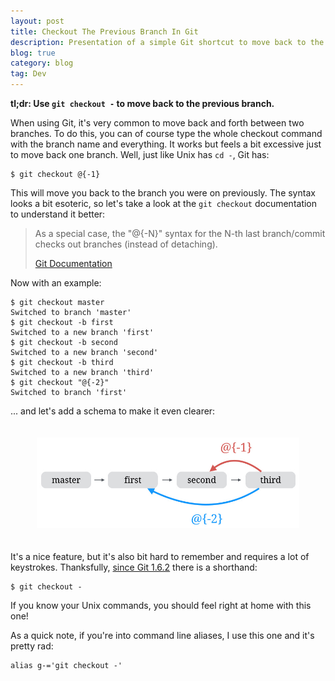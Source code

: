 ```yaml
---
layout: post
title: Checkout The Previous Branch In Git
description: Presentation of a simple Git shortcut to move back to the branch you were previously on.
blog: true
category: blog
tag: Dev
---
```


**tl;dr: Use `git checkout -` to move back to the previous branch.**

When using Git, it's very common to move back and forth between two branches. To do this, you can of course type the whole checkout command with the branch name and everything. It works but feels a bit excessive just to move back one branch. Well, just like Unix has `cd -`, Git has:

	$ git checkout @{-1}

This will move you back to the branch you were on previously. The syntax looks a bit esoteric, so let's take a look at the `git checkout` documentation to understand it better:

> As a special case, the "@{-N}" syntax for the N-th last branch/commit checks out branches (instead of detaching).
>  
> [Git Documentation][1]

Now with an example:

	$ git checkout master
	Switched to branch 'master'
	$ git checkout -b first
	Switched to a new branch 'first'
	$ git checkout -b second
	Switched to a new branch 'second'
	$ git checkout -b third
	Switched to a new branch 'third'
	$ git checkout "@{-2}"
	Switched to branch 'first'

... and let's add a schema to make it even clearer:

<div class="image-wrapper" style="text-align: center"><img src="/assets/blog/git-checkout-previous.jpg" alt="Git checkout previous schema" style="padding: 20px; width: 420px;"/></div>

It's a nice feature, but it's also bit hard to remember and requires a lot of keystrokes. Thanksfully, [since Git 1.6.2][2] there is a shorthand:

	$ git checkout -

If you know your Unix commands, you should feel right at home with this one!

As a quick note, if you're into command line aliases, I use this one and it's pretty rad:

	alias g-='git checkout -'

[1]:	https://git-scm.com/docs/git-checkout
[2]:	https://github.com/git/git/blob/master/Documentation/RelNotes/1.6.2.txt#L85
